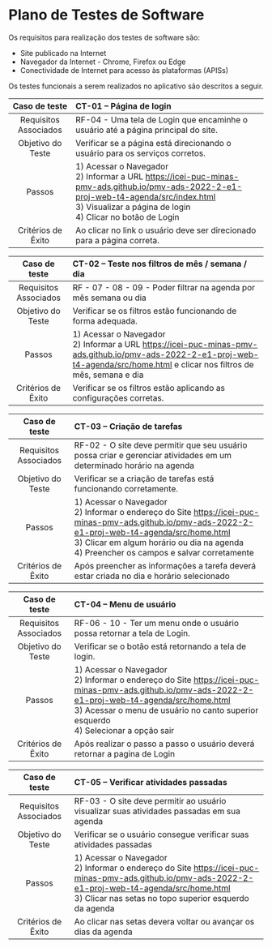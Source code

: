 # Plano de Testes de Software

Os requisitos para realização dos testes de software são:

- Site publicado na Internet
- Navegador da Internet - Chrome, Firefox ou Edge
- Conectividade de Internet para acesso às plataformas (APISs)

Os testes funcionais a serem realizados no aplicativo são descritos a seguir.

|     Caso de teste     | CT-01 – Página de login                                                                                                                                                                                          |
| :-------------------: |:-----------------------------------------------------------------------------------------------------------------------------------------------------------------------------------------------------------------|
| Requisitos Associados | RF-04 - Uma tela de Login que encaminhe o usuário até a página principal do site.                                                                                                                                |
|   Objetivo do Teste   | Verificar se a página está direcionando o usuário para os serviços corretos.                                                                                                                                     |
|        Passos         | 1) Acessar o Navegador <br> 2) Informar a URL https://icei-puc-minas-pmv-ads.github.io/pmv-ads-2022-2-e1-proj-web-t4-agenda/src/index.html <br> 3) Visualizar a página de login <br> 4) Clicar no botão de Login |
|  Critérios de Êxito   | Ao clicar no link o usuário deve ser direcionado para a página correta.                                                                                                                                          |

|     Caso de teste     | CT-02 – Teste nos filtros de mês / semana / dia                                                                                                                                          |
| :-------------------: |:-----------------------------------------------------------------------------------------------------------------------------------------------------------------------------------------|
| Requisitos Associados | RF - 07 - 08 - 09 - Poder filtrar na agenda por mês semana ou dia                                                                                                                        |
|   Objetivo do Teste   | Verificar se os filtros estão funcionando de forma adequada.                                                                                                                             |
|        Passos         | 1) Acessar o Navegador <br> 2) Informar a URL https://icei-puc-minas-pmv-ads.github.io/pmv-ads-2022-2-e1-proj-web-t4-agenda/src/home.html e clicar nos filtros de mês, semana e dia <br> |
|  Critérios de Êxito   | Verificar se os filtros estão aplicando as configurações corretas.                                                                                                                       |

|     Caso de teste     | CT-03 – Criação de tarefas                                                                                                                                                                                                                                |
| :-------------------: |:----------------------------------------------------------------------------------------------------------------------------------------------------------------------------------------------------------------------------------------------------------|
| Requisitos Associados | RF-02 - O site deve permitir que seu usuário possa criar e gerenciar atividades em um determinado horário na agenda                                                                                                                                       |
|   Objetivo do Teste   | Verificar se a criação de tarefas está funcionando corretamente.                                                                                                                                                                                          |
|        Passos         | 1) Acessar o Navegador <br> 2) Informar o endereço do Site https://icei-puc-minas-pmv-ads.github.io/pmv-ads-2022-2-e1-proj-web-t4-agenda/src/home.html <br> 3) Clicar em algum horário ou dia na agenda <br> 4) Preencher os campos e salvar corretamente |
|  Critérios de Êxito   | Após preencher as informações a tarefa deverá estar criada no dia e horário selecionado                                                                                                                                                                   |

|     Caso de teste     | CT-04 – Menu de usuário                                                                                                                                                                                                                                  |
| :-------------------: |:---------------------------------------------------------------------------------------------------------------------------------------------------------------------------------------------------------------------------------------------------------|
| Requisitos Associados | RF-06 - 10 - Ter um menu onde o usuário possa retornar a tela de Login.                                                                                                                                                                                  |
|   Objetivo do Teste   | Verificar se o botão está retornando a tela de login.                                                                                                                                                                                                    |
|        Passos         | 1) Acessar o Navegador <br> 2) Informar o endereço do Site https://icei-puc-minas-pmv-ads.github.io/pmv-ads-2022-2-e1-proj-web-t4-agenda/src/home.html <br> 3) Acessar o menu de usuário no canto superior esquerdo <br> 4) Selecionar a opção sair <br> |
|  Critérios de Êxito   | Após realizar o passo a passo o usuário deverá retornar a pagina de Login                                                                                                                                                                                |

|     Caso de teste     | CT-05 – Verificar atividades passadas                                                                                                                                                                                    |
| :-------------------: |:-------------------------------------------------------------------------------------------------------------------------------------------------------------------------------------------------------------------------|
| Requisitos Associados | RF-03 - O site deve permitir ao usuário visualizar suas atividades passadas em sua agenda                                                                                                                                |
|   Objetivo do Teste   | Verificar se o usuário consegue verificar suas atividades passadas                                                                                                                                                       |
|        Passos         | 1) Acessar o Navegador <br> 2) Informar o endereço do Site https://icei-puc-minas-pmv-ads.github.io/pmv-ads-2022-2-e1-proj-web-t4-agenda/src/home.html <br> 3) Clicar nas setas no topo superior esquerdo da agenda <br> |
|  Critérios de Êxito   | Ao clicar nas setas devera voltar ou avançar os dias da agenda                                                                                                                                                           |
